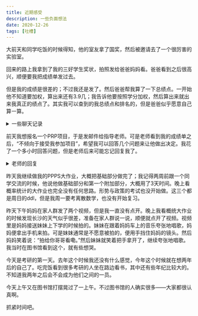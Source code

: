 ```yaml
---
title: 近期感受
description: 一些负面想法
date: 2020-12-26
tags: [吐槽]
---
```


大前天和同学吃饭的时候得知，他的室友拿了国奖，然后被邀请去了一个很厉害的实验室。

回来的路上我拿到了我的三好学生奖状，拍照发给爸爸妈妈看。爸爸看到之后很高兴，顺便要我把成绩单发过去。

但是我的成绩是很差的；不过我还是发了。然后爸爸帮我算了一下总绩点。一开始他不知道要加权，算出来还有3.9几；我告诉他要按照学分加权，然后算出来就出来我真正的绩点了。其实我可以查到的我总绩点和排名的，但是爸爸似乎愿意自己算一算。

<details>
<summary>一些聊天记录</summary>


![20201226-1](img/20201226-1.jpg)

</details>

前天我想报名一个PRP项目，于是发邮件给指导老师。可是老师看到我的成绩单之后，“不倾向于接受我参加项目”，希望我可以回答几个问题来让他做出决定。我花了一个多小时回答问题，但是老师后来可能忘记回复我了。

<details>
<summary>老师的回复</summary>

![20201226-2](img/20201226-2.jpg)

</details>

昨天我继续做我的PPPS大作业，大概把基础部分做完了；我记得两周前跟一个同学交流的时候，他说他做基础部分和第一个附加部分，大概用了3天时间。晚上看概率统计的大作业也完全没有任何思路。形势与政策的考试也没开始做。这三个都是周日的ddl，但是我周一要考离散数学，也没有开始复习。

昨天下午妈妈在家人群发了两个视频，但是我一直没有点开。晚上我看概统大作业的时候发现长沙的天气似乎很差，准备在家人群说一说，顺便就点开了视频。视频里是妈妈接送妹妹上下学的时候拍的。妹妹在跟着妈妈车上的音乐夸张地唱歌，妈妈便拿出手机来拍。可是妹妹通常是不愿意被拍的，便用手挡住妈妈的镜头。然后妈妈笑着说：“拍给你哥哥看嘞。”然后妹妹就笑着把手拿开了，继续夸张地唱歌。我当时在图书馆看到这个，就有些想哭。

今天是考研的第一天。去年这个时候我还没有什么感觉，今年这个时候就在想两年后的自己了。吃完饭看到很多考研的人坐在路边看书，其中还有些年纪比较大的。不知道我两年之后会不会成为他们之间的一员。

今天上午又在图书馆打摆晃过了一上午。不过图书馆的人确实很多——大家都很认真啊。

抓紧时间吧。
